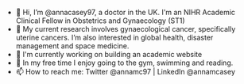 - 👋 Hi, I’m @annacasey97, a doctor in the UK. I'm an NIHR Academic Clinical Fellow in Obstetrics and Gynaecology (ST1)
- 👀 My current research involves gynaecological cancer, specifically uterine cancers. I’m also interested in global health, disaster management and space medicine.
- 🌱 I'm currently working on building an academic website
- 💞️ In my free time I enjoy going to the gym, swimming and reading.
- 📫 How to reach me: Twitter @annamc97 | LinkedIn @annamcasey

<!---
annacasey97/annacasey97 is a ✨ special ✨ repository because its `README.md` (this file) appears on your GitHub profile.
You can click the Preview link to take a look at your changes.
--->
